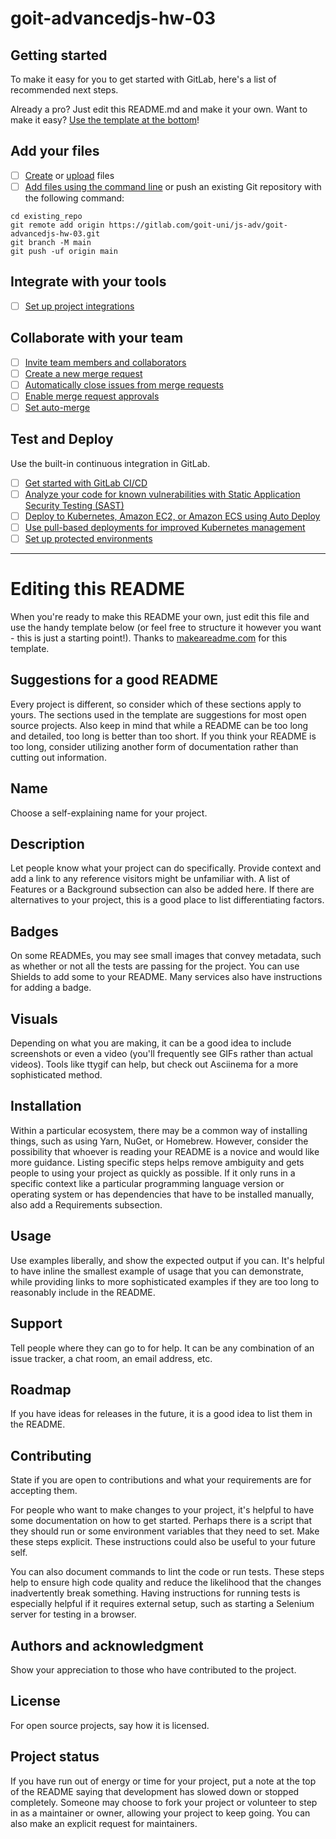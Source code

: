 # goit-advancedjs-hw-03

## Getting started

To make it easy for you to get started with GitLab, here's a list of recommended
next steps.

Already a pro? Just edit this README.md and make it your own. Want to make it
easy? [Use the template at the bottom](#editing-this-readme)!

## Add your files

- [ ] [Create](https://docs.gitlab.com/ee/user/project/repository/web_editor.html#create-a-file)
      or
      [upload](https://docs.gitlab.com/ee/user/project/repository/web_editor.html#upload-a-file)
      files
- [ ] [Add files using the command line](https://docs.gitlab.com/topics/git/add_files/#add-files-to-a-git-repository)
      or push an existing Git repository with the following command:

```
cd existing_repo
git remote add origin https://gitlab.com/goit-uni/js-adv/goit-advancedjs-hw-03.git
git branch -M main
git push -uf origin main
```

## Integrate with your tools

- [ ] [Set up project integrations](https://gitlab.com/goit-uni/js-adv/goit-advancedjs-hw-03/-/settings/integrations)

## Collaborate with your team

- [ ] [Invite team members and collaborators](https://docs.gitlab.com/ee/user/project/members/)
- [ ] [Create a new merge request](https://docs.gitlab.com/ee/user/project/merge_requests/creating_merge_requests.html)
- [ ] [Automatically close issues from merge requests](https://docs.gitlab.com/ee/user/project/issues/managing_issues.html#closing-issues-automatically)
- [ ] [Enable merge request approvals](https://docs.gitlab.com/ee/user/project/merge_requests/approvals/)
- [ ] [Set auto-merge](https://docs.gitlab.com/user/project/merge_requests/auto_merge/)

## Test and Deploy

Use the built-in continuous integration in GitLab.

- [ ] [Get started with GitLab CI/CD](https://docs.gitlab.com/ee/ci/quick_start/)
- [ ] [Analyze your code for known vulnerabilities with Static Application Security Testing (SAST)](https://docs.gitlab.com/ee/user/application_security/sast/)
- [ ] [Deploy to Kubernetes, Amazon EC2, or Amazon ECS using Auto Deploy](https://docs.gitlab.com/ee/topics/autodevops/requirements.html)
- [ ] [Use pull-based deployments for improved Kubernetes management](https://docs.gitlab.com/ee/user/clusters/agent/)
- [ ] [Set up protected environments](https://docs.gitlab.com/ee/ci/environments/protected_environments.html)

---

# Editing this README

When you're ready to make this README your own, just edit this file and use the
handy template below (or feel free to structure it however you want - this is
just a starting point!). Thanks to
[makeareadme.com](https://www.makeareadme.com/) for this template.

## Suggestions for a good README

Every project is different, so consider which of these sections apply to yours.
The sections used in the template are suggestions for most open source projects.
Also keep in mind that while a README can be too long and detailed, too long is
better than too short. If you think your README is too long, consider utilizing
another form of documentation rather than cutting out information.

## Name

Choose a self-explaining name for your project.

## Description

Let people know what your project can do specifically. Provide context and add a
link to any reference visitors might be unfamiliar with. A list of Features or a
Background subsection can also be added here. If there are alternatives to your
project, this is a good place to list differentiating factors.

## Badges

On some READMEs, you may see small images that convey metadata, such as whether
or not all the tests are passing for the project. You can use Shields to add
some to your README. Many services also have instructions for adding a badge.

## Visuals

Depending on what you are making, it can be a good idea to include screenshots
or even a video (you'll frequently see GIFs rather than actual videos). Tools
like ttygif can help, but check out Asciinema for a more sophisticated method.

## Installation

Within a particular ecosystem, there may be a common way of installing things,
such as using Yarn, NuGet, or Homebrew. However, consider the possibility that
whoever is reading your README is a novice and would like more guidance. Listing
specific steps helps remove ambiguity and gets people to using your project as
quickly as possible. If it only runs in a specific context like a particular
programming language version or operating system or has dependencies that have
to be installed manually, also add a Requirements subsection.

## Usage

Use examples liberally, and show the expected output if you can. It's helpful to
have inline the smallest example of usage that you can demonstrate, while
providing links to more sophisticated examples if they are too long to
reasonably include in the README.

## Support

Tell people where they can go to for help. It can be any combination of an issue
tracker, a chat room, an email address, etc.

## Roadmap

If you have ideas for releases in the future, it is a good idea to list them in
the README.

## Contributing

State if you are open to contributions and what your requirements are for
accepting them.

For people who want to make changes to your project, it's helpful to have some
documentation on how to get started. Perhaps there is a script that they should
run or some environment variables that they need to set. Make these steps
explicit. These instructions could also be useful to your future self.

You can also document commands to lint the code or run tests. These steps help
to ensure high code quality and reduce the likelihood that the changes
inadvertently break something. Having instructions for running tests is
especially helpful if it requires external setup, such as starting a Selenium
server for testing in a browser.

## Authors and acknowledgment

Show your appreciation to those who have contributed to the project.

## License

For open source projects, say how it is licensed.

## Project status

If you have run out of energy or time for your project, put a note at the top of
the README saying that development has slowed down or stopped completely.
Someone may choose to fork your project or volunteer to step in as a maintainer
or owner, allowing your project to keep going. You can also make an explicit
request for maintainers.
